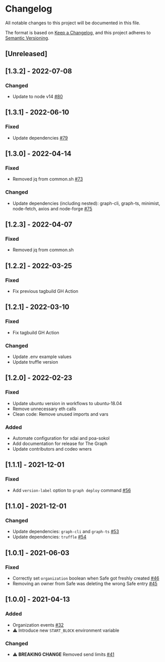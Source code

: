 # Changelog

All notable changes to this project will be documented in this file.

The format is based on [Keep a Changelog](https://keepachangelog.com/en/1.0.0/),
and this project adheres to [Semantic Versioning](https://semver.org/spec/v2.0.0.html).

## [Unreleased]

## [1.3.2] - 2022-07-08

### Changed

- Update to node v14 [#80](https://github.com/CirclesUBI/circles-subgraph/pull/80)

## [1.3.1] - 2022-06-10

### Fixed

- Update dependencies [#79](https://github.com/CirclesUBI/circles-subgraph/pull/79)

## [1.3.0] - 2022-04-14

### Fixed

- Removed jq from common.sh  [#73](https://github.com/CirclesUBI/circles-subgraph/pull/73)

### Changed

- Update dependencies (including nested): graph-cli, graph-ts, minimist, node-fetch, axios and node-forge [#75](https://github.com/CirclesUBI/circles-subgraph/pull/75)

## [1.2.3] - 2022-04-07

### Fixed

- Removed jq from common.sh

## [1.2.2] - 2022-03-25

### Fixed

- Fix previous tagbuild GH Action

## [1.2.1] - 2022-03-10

### Fixed

- Fix tagbuild GH Action

### Changed

- Update .env example values
- Update truffle version

## [1.2.0] - 2022-02-23

### Fixed

- Update ubuntu version in workflows to ubuntu-18.04
- Remove unnecessary eth calls
- Clean code: Remove unused imports and vars

### Added

- Automate configuration for xdai and poa-sokol
- Add documentation for release for The Graph
- Update contributors and codeo wners

## [1.1.1] - 2021-12-01

### Fixed

- Add `version-label` option to `graph deploy` command [#56](https://github.com/CirclesUBI/circles-subgraph/pull/56)

## [1.1.0] - 2021-12-01

### Changed

- Update dependencies: `graph-cli` and `graph-ts` [#53](https://github.com/CirclesUBI/circles-subgraph/pull/53)
- Update dependencies: `truffle` [#54](https://github.com/CirclesUBI/circles-subgraph/pull/54)

## [1.0.1] - 2021-06-03

### Fixed

- Correctly set `organization` boolean when Safe got freshly created [#46](https://github.com/CirclesUBI/circles-subgraph/pull/46)
- Removing an owner from Safe was deleting the wrong Safe entry [#45](https://github.com/CirclesUBI/circles-subgraph/pull/45)

## [1.0.0] - 2021-04-13

### Added

- Organization events [#32](https://github.com/CirclesUBI/circles-subgraph/pull/32)
- :warning: Introduce new `START_BLOCK` environment variable

### Changed

- :warning: **BREAKING CHANGE** Removed send limits [#41](https://github.com/CirclesUBI/circles-subgraph/pull/41)
